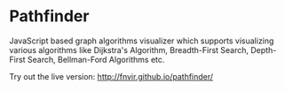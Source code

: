 # Pathfinder
JavaScript based graph algorithms visualizer which supports visualizing various algorithms like Dijkstra's Algorithm, Breadth-First Search, Depth-First Search, Bellman-Ford Algorithms etc.

Try out the live version: http://fnvir.github.io/pathfinder/
